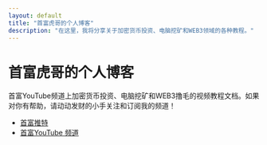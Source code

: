 ```yaml
---
layout: default
title: "首富虎哥的个人博客"
description: "在这里，我将分享关于加密货币投资、电脑挖矿和WEB3领域的各种教程。"
---
```


# 首富虎哥的个人博客

首富YouTube频道上加密货币投资、电脑挖矿和WEB3撸毛的视频教程文档。如果对你有帮助，请动动发财的小手关注和订阅我的频道！

- [首富推特](https://twitter.com/huge2090)
- [首富YouTube 频道](https://www.youtube.com/@shoufu)
